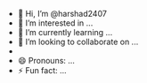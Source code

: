- 👋 Hi, I’m @harshad2407
- 👀 I’m interested in ...
- 🌱 I’m currently learning ...
- 💞️ I’m looking to collaborate on ...
- 
- 😄 Pronouns: ...
- ⚡ Fun fact: ...

<!---
harshad2407/harshad2407 is a ✨ special ✨ repository because its `README.md` (this file) appears on your GitHub profile.
You can click the Preview link to take a look at your changes.
--->
